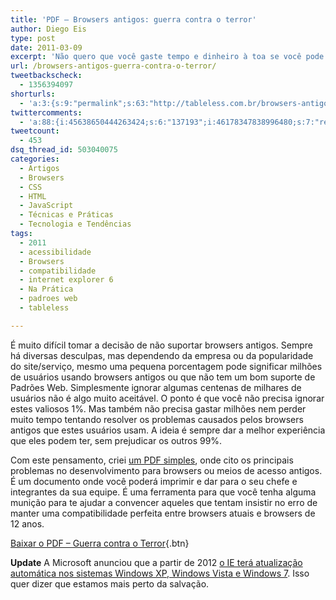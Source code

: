 ```yaml
---
title: 'PDF – Browsers antigos: guerra contra o terror'
author: Diego Eis
type: post
date: 2011-03-09
excerpt: 'Não quero que você gaste tempo e dinheiro à toa se você pode ter resultados melhores se mudar um pouco o foco do desenvolvimento. Quero que você entenda que os visitantes que utilizam browsers antigos são sempre a minoria. '
url: /browsers-antigos-guerra-contra-o-terror/
tweetbackscheck:
  - 1356394097
shorturls:
  - 'a:3:{s:9:"permalink";s:63:"http://tableless.com.br/browsers-antigos-guerra-contra-o-terror";s:7:"tinyurl";s:26:"http://tinyurl.com/3fhup6d";s:4:"isgd";s:19:"http://is.gd/ZHjJWC";}'
twittercomments:
  - 'a:88:{i:45638650444263424;s:6:"137193";i:46178347838996480;s:7:"retweet";i:45974177542438912;s:7:"retweet";i:45925117884248065;s:7:"retweet";i:45915061365121024;s:7:"retweet";i:45911477038747648;s:7:"retweet";i:45910700417220608;s:7:"retweet";i:45910279699169280;s:7:"retweet";i:45910242751561728;s:7:"retweet";i:45910138820902912;s:7:"retweet";i:53186205931679745;s:6:"137475";i:57658440629227520;s:6:"137585";i:57909660484763648;s:7:"retweet";i:57864816622186496;s:7:"retweet";i:57864368691494912;s:7:"retweet";i:57864075257982976;s:7:"retweet";i:103662636251623424;s:7:"retweet";i:103626657289613313;s:7:"retweet";i:103591685174460416;s:7:"retweet";i:103562700432486400;s:7:"retweet";i:103562479736586240;s:7:"retweet";i:103545297501822976;s:7:"retweet";i:103542792487309312;s:7:"retweet";i:103533453777190912;s:7:"retweet";i:103532055689822208;s:7:"retweet";i:103525131577602049;s:7:"retweet";i:103524846494957568;s:7:"retweet";i:103524683990831104;s:7:"retweet";i:103522418227814400;s:7:"retweet";i:103521975397388288;s:7:"retweet";i:103520484989222912;s:7:"retweet";i:103520040992784384;s:7:"retweet";i:103519949036859394;s:7:"retweet";i:103519681574473728;s:7:"retweet";i:103519012159369218;s:7:"retweet";i:103518839748313088;s:7:"retweet";i:103518681333645312;s:7:"retweet";i:103518568506855425;s:7:"retweet";i:103517990133309440;s:7:"retweet";i:103517869043752960;s:7:"retweet";i:103517753104801793;s:7:"retweet";i:103517726861049856;s:7:"retweet";i:103517710247403520;s:7:"retweet";i:103517604739690496;s:7:"retweet";i:103517569075511296;s:7:"retweet";i:103517561597083648;s:7:"retweet";i:103517518869700609;s:7:"retweet";i:103517146390335489;s:7:"retweet";i:103517125905354753;s:7:"retweet";i:103517096360689664;s:7:"retweet";i:103516821998669825;s:7:"retweet";i:103516776029110272;s:7:"retweet";i:103516764159217664;s:7:"retweet";i:103516698539335681;s:7:"retweet";i:103516693204172801;s:7:"retweet";i:103516493639196672;s:7:"retweet";i:103516474349596672;s:7:"retweet";i:103516386260819968;s:7:"retweet";i:103516362487496704;s:7:"retweet";i:103516326953357312;s:7:"retweet";i:121738617470205953;s:7:"retweet";i:121092268282220544;s:7:"retweet";i:120957545086074880;s:7:"retweet";i:120939360093872130;s:7:"retweet";i:120912068164587520;s:7:"retweet";i:120909598818447362;s:7:"retweet";i:120908857869484032;s:7:"retweet";i:120906471063035904;s:7:"retweet";i:120906430411841536;s:7:"retweet";i:120906148076462080;s:7:"retweet";i:120905964915396608;s:7:"retweet";i:120905286843244545;s:7:"retweet";i:162592642717327360;s:7:"retweet";i:162579892880420864;s:7:"retweet";i:162545688922693632;s:7:"retweet";i:216269296635092992;s:7:"retweet";i:216236181241856000;s:7:"retweet";i:216235123266428928;s:7:"retweet";i:216234394631946240;s:7:"retweet";i:216233914526744576;s:7:"retweet";i:216232873735364608;s:7:"retweet";i:216232353700388864;s:7:"retweet";i:216232319302909953;s:7:"retweet";i:216232068336713728;s:7:"retweet";i:216231281829224448;s:7:"retweet";i:223463891823366144;s:7:"retweet";i:276037561657462784;s:7:"retweet";i:276022139419783169;s:7:"retweet";}'
tweetcount:
  - 453
dsq_thread_id: 503040075
categories:
  - Artigos
  - Browsers
  - CSS
  - HTML
  - JavaScript
  - Técnicas e Práticas
  - Tecnologia e Tendências
tags:
  - 2011
  - acessibilidade
  - Browsers
  - compatibilidade
  - internet explorer 6
  - Na Prática
  - padroes web
  - tableless

---
```

É muito difícil tomar a decisão de não suportar browsers antigos. Sempre há diversas desculpas, mas dependendo da empresa ou da popularidade do site/serviço, mesmo uma pequena porcentagem pode significar milhões de usuários usando browsers antigos ou que não tem um bom suporte de Padrões Web. Simplesmente ignorar algumas centenas de milhares de usuários não é algo muito aceitável. O ponto é que você não precisa ignorar estes valiosos 1%. Mas também não precisa gastar milhões nem perder muito tempo tentando resolver os problemas causados pelos browsers antigos que estes usuários usam. A ideia é sempre dar a melhor experiência que eles podem ter, sem prejudicar os outros 99%. 

Com este pensamento, criei [um PDF simples][1], onde cito os principais problemas no desenvolvimento para browsers ou meios de acesso antigos. É um documento onde você poderá imprimir e dar para o seu chefe e integrantes da sua equipe. É uma ferramenta para que você tenha alguma munição para te ajudar a convencer aqueles que tentam insistir no erro de manter uma compatibilidade perfeita entre browsers atuais e browsers de 12 anos.

[Baixar o PDF &#8211; Guerra contra o Terror][1]{.btn}



**Update** A Microsoft anunciou que a partir de 2012 [o IE terá atualização automática nos sistemas Windows XP, Windows Vista e Windows 7][2]. Isso quer dizer que estamos mais perto da salvação.

 [1]: http://bit.ly/1hbexD3
 [2]: http://windowsteamblog.com/ie/b/ie/archive/2011/12/15/ie-to-start-automatic-upgrades-across-windows-xp-windows-vista-and-windows-7.aspx